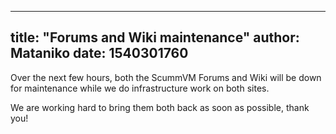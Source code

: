 
---
title: "Forums and Wiki maintenance"
author: Mataniko
date: 1540301760
---

Over the next few hours, both the ScummVM Forums and Wiki will be down for maintenance while we do infrastructure work on both sites.

We are working hard to bring them both back as soon as possible, thank you!
